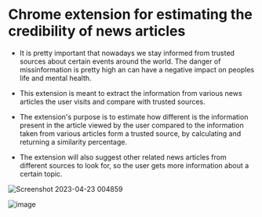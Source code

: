 # Chrome extension for estimating the credibility of news articles

 - It is pretty important that nowadays we stay informed from trusted sources about certain events around the world. The danger of missinformation is pretty high an can have a negative impact on peoples life and mental health.

 - This extension is meant to extract the information from various news articles the user visits and compare with trusted sources.
 
 - The extension's purpose is to estimate how different is the information present in the article viewed by the user compared to the information taken from various articles form a trusted source, by calculating and returning a similarity percentage.
 
 - The extension will also suggest other related news articles from different sources to look for, so the user gets more information about a certain topic.
 
![Screenshot 2023-04-23 004859](https://user-images.githubusercontent.com/91996303/233808062-9763f1c6-bc6f-4329-9674-8ebcb550cf67.png)

![image](https://user-images.githubusercontent.com/91996303/233808278-d4dc6eec-ab4b-42a8-a0fb-d936cddd7f8b.png)
